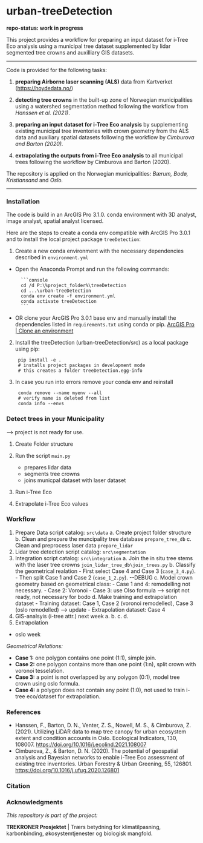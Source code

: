 urban-treeDetection 
==============================

**repo-status: work in progress**

This project provides a workflow for preparing an input dataset for i-Tree Eco analysis using a municipal tree dataset supplemented by lidar segmented tree crowns and auxilliary GIS datasets.

------------

Code is provided for the following tasks:

1. **preparing Airborne laser scanning (ALS)** data from Kartverket (<https://hoydedata.no/>)

2. **detecting tree crowns** in the built-up zone of Norwegian municipalities using a watershed segmentation method following the workflow from *Hanssen et al. (2021)*.

4. **preparing an input dataset for i-Tree Eco analysis** by supplementing existing municipal tree inventories with crown geometry from the ALS data and auxiliary spatial datasets following the workflow by *Cimburova and Barton (2020).*  

4. **extrapolating the outputs from i-Tree Eco analysis** to all municipal trees following the workflow by Cimburova and Barton (2020).    

The repository is applied on the Norwegian municipalities: *Bærum, Bodø, Kristiansand* and *Oslo.* 

------------

### Installation 

The code is build in an ArcGIS Pro 3.1.0. conda environment with 3D analyst, image analyst, spatial analyst licensed. 

Here are the steps to create a conda env compatible with ArcGIS Pro 3.0.1 and to install the local project package `treeDetection`:

1. Create a new conda environment with the necessary dependencies described in `environment.yml`
- Open the Anaconda Prompt and run the following commands:
    
        ```console
        cd /d P:\%project_folder%\treeDetection
        cd ...\urban-treeDetection
        conda env create -f environment.yml
        conda activate treeDetection
        ```
 
- OR clone your ArcGIS Pro 3.0.1 base env and manually install the dependencies listed in `requirements.txt` using conda or pip. [ArcGIS Pro | Clone an environment](<https://pro.arcgis.com/en/pro-app/latest/arcpy/get-started/clone-an-environment.htm>)

2. Install the treeDetection (urban-treeDetection/src) as a local package using pip:

        pip install -e .
        # installs project packages in development mode 
        # this creates a folder treeDetection.egg-info

3. In case you run into errors remove your conda env and reinstall 

        conda remove --name myenv --all
        # verify name is deleted from list
        conda info --envs

### Detect trees in your Municipality 
--> project is not ready for use. 

1. Create Folder structure

2. Run the script `main.py`
    - prepares lidar data
    - segments tree crowns
    - joins municpal dataset with laser dataset

3. Run i-Tree Eco 

4. Extrapolate i-Tree Eco values 

### Workflow

1. Prepare Data 
script catalog: `src\data`
        a. Create project folder structure  
        b. Clean and prepare the muncipality tree database `prepare_tree_db`
        c. Clean and preprocess laser data `prepare_lidar`
2. Lidar tree detection 
script catalog: `src\segmentation`
3. Integration 
script catalog: `src\integration`
        a. Join the in situ tree stems with the laser tree crowns `join_lidar_tree_db\join_trees.py`
        b. Classify the geometrical realation 
        - First select Case 4 and Case 3 (`case_3_4.py`). 
        - Then split Case 1 and Case 2 (`case_1_2.py`).
        --DEBUG
        c. Model crown geometry based on geometrical class:
        - Case 1 and 4: remodelling not necessary. 
        - Case 2: Voronoi
        - Case 3: use Olso formula --> script not ready, not necessary for bodo 
        d. Make training and extrapolation dataset 
        - Training dataset: Case 1, Case 2 (voronoi remodelled), Case 3 (oslo remodelled)
        --> update 
        - Extrapolation dataset: Case 4
4. GIS-analsyis (i-tree attr.) next week 
a. 
b. 
c. 
d. 
5. Extrapolation
- oslo week 

*Geometrical Relations:*
- **Case 1:** one polygon contains one point (1:1), simple join.  
- **Case 2:** one polygon contains more than one point (1:n), split crown with voronoi tesselation.
- **Case 3:** a point is not overlapped by any polygon (0:1), model tree crown using oslo formula.
- **Case 4:** a polygon does not contain any point (1:0), not used to train i-tree eco/dataset for extrapolation.

        
                



### References 
- Hanssen, F., Barton, D. N., Venter, Z. S., Nowell, M. S., & Cimburova, Z. (2021). Utilizing LiDAR data to map tree canopy for urban ecosystem extent and condition accounts in Oslo. Ecological Indicators, 130, 108007. https://doi.org/10.1016/j.ecolind.2021.108007
- Cimburova, Z., & Barton, D. N. (2020). The potential of geospatial analysis and Bayesian networks to enable i-Tree Eco assessment of existing tree inventories. Urban Forestry & Urban Greening, 55, 126801. https://doi.org/10.1016/j.ufug.2020.126801

### Citation 

### Acknowledgments

*This repository is part of the project:*

**TREKRONER Prosjektet** | Trærs betydning for klimatilpasning, karbonbinding, økosystemtjenester og biologisk mangfold. 


